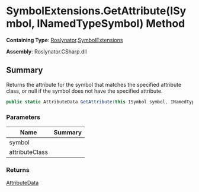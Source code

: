 # SymbolExtensions\.GetAttribute\(ISymbol, INamedTypeSymbol\) Method

**Containing Type**: [Roslynator](../../README.md)\.[SymbolExtensions](../README.md)

**Assembly**: Roslynator\.CSharp\.dll

## Summary

Returns the attribute for the symbol that matches the specified attribute class, or null if the symbol does not have the specified attribute\.

```csharp
public static AttributeData GetAttribute(this ISymbol symbol, INamedTypeSymbol attributeClass)
```

### Parameters

| Name | Summary |
| ---- | ------- |
| symbol | |
| attributeClass | |

### Returns

[AttributeData](https://docs.microsoft.com/en-us/dotnet/api/microsoft.codeanalysis.attributedata)

